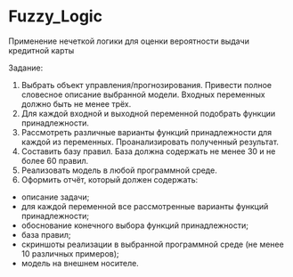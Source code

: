 # Fuzzy_Logic
Применение нечеткой логики для оценки вероятности выдачи кредитной карты 

Задание:
1.	Выбрать объект управления/прогнозирования. Привести полное словесное описание выбранной модели. Входных переменных должно быть не менее трёх. 
2.	Для каждой входной и выходной переменной подобрать функции принадлежности.
3.	Рассмотреть различные варианты функций принадлежности для каждой из переменных. Проанализировать полученный результат.
4.	Составить базу правил. База должна содержать не менее 30 и не более 60 правил.
5.	Реализовать модель в любой программной среде.
6.	Оформить отчёт, который должен содержать:
- описание задачи;
- для каждой переменной все рассмотренные варианты функций принадлежности;
- обоснование конечного выбора функций принадлежности;
- база правил;
- скриншоты реализации в выбранной программной среде (не менее 10 различных примеров);
- модель на внешнем носителе.
